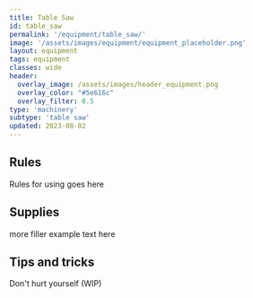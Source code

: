 ```yaml
---
title: Table Saw
id: table_saw
permalink: '/equipment/table_saw/'
image: '/assets/images/equipment/equipment_placeholder.png'
layout: equipment
tags: equipment
classes: wide
header:
  overlay_image: /assets/images/header_equipment.png
  overlay_color: "#5e616c"
  overlay_filter: 0.5
type: 'machinery'
subtype: 'table saw'
updated: 2023-08-02
---
```


## Rules

Rules for using goes here

## Supplies

more filler example text here

## Tips and tricks
Don't hurt yourself (WIP)
